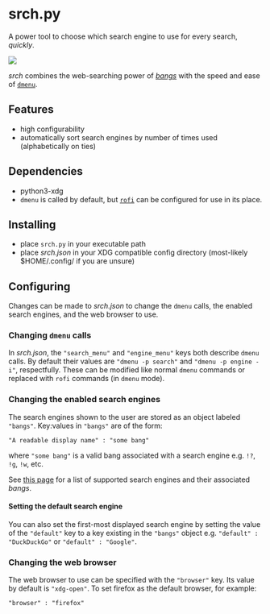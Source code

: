 # srch.py
A power tool to choose which search engine to use for every search, _quickly_.

![](https://media.giphy.com/media/57sBXVtmPpGGcWhxp6/giphy.gif)

_srch_ combines the web-searching power of [_bangs_](https://duckduckgo.com/bang) with the speed and ease of [`dmenu`](https://tools.suckless.org/dmenu/).

## Features
- high configurability
- automatically sort search engines by number of times used (alphabetically on ties)

## Dependencies
- python3-xdg
- `dmenu` is called by default, but [`rofi`](https://github.com/davatorium/rofi) can be configured for use in its place.

## Installing
- place `srch.py` in your executable path
- place _srch.json_ in your XDG compatible config directory (most-likely $HOME/.config/ if you are unsure)

## Configuring
Changes can be made to _srch.json_ to change the `dmenu` calls, the enabled search engines, and the web browser to use.

### Changing `dmenu` calls
In _srch.json_, the `"search_menu"` and `"engine_menu"` keys both describe `dmenu` calls. By default their values are `"dmenu -p search"` and `"dmenu -p engine -i"`, respectfully. These can be modified like normal `dmenu` commands or replaced with `rofi` commands (in `dmenu` mode).

### Changing the enabled search engines
The search engines shown to the user are stored as an object labeled `"bangs"`. Key:values in `"bangs"` are of the form:

    "A readable display name" : "some bang"

where `"some bang"` is a valid bang associated with a search engine e.g. `!?`, `!g`, `!w`, etc.

See [this page](https://duckduckgo.com/bang) for a list of supported search engines and their associated _bangs_.

#### Setting the default search engine
You can also set the first-most displayed search engine by setting the value of the `"default"` key to a key existing in the `"bangs"` object e.g. `"default" : "DuckDuckGo"` or `"default" : "Google"`.

### Changing the web browser
The web browser to use can be specified with the `"browser"` key. Its value by default is `"xdg-open"`. To set firefox as the default browser, for example:

    "browser" : "firefox"
